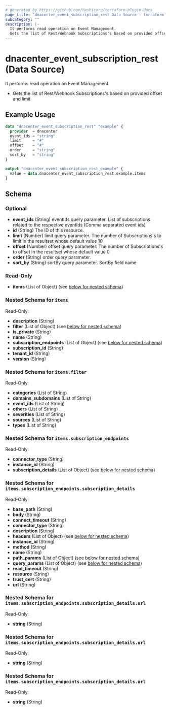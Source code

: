```yaml
---
# generated by https://github.com/hashicorp/terraform-plugin-docs
page_title: "dnacenter_event_subscription_rest Data Source - terraform-provider-dnacenter"
subcategory: ""
description: |-
  It performs read operation on Event Management.
  Gets the list of Rest/Webhook Subscriptions's based on provided offset and limit
---
```


# dnacenter_event_subscription_rest (Data Source)

It performs read operation on Event Management.

- Gets the list of Rest/Webhook Subscriptions's based on provided offset and limit

## Example Usage

```terraform
data "dnacenter_event_subscription_rest" "example" {
  provider  = dnacenter
  event_ids = "string"
  limit     = "#"
  offset    = "#"
  order     = "string"
  sort_by   = "string"
}

output "dnacenter_event_subscription_rest_example" {
  value = data.dnacenter_event_subscription_rest.example.items
}
```

<!-- schema generated by tfplugindocs -->
## Schema

### Optional

- **event_ids** (String) eventIds query parameter. List of subscriptions related to the respective eventIds (Comma separated event ids)
- **id** (String) The ID of this resource.
- **limit** (Number) limit query parameter. The number of Subscriptions's to limit in the resultset whose default value 10
- **offset** (Number) offset query parameter. The number of Subscriptions's to offset in the resultset whose default value 0
- **order** (String) order query parameter.
- **sort_by** (String) sortBy query parameter. SortBy field name

### Read-Only

- **items** (List of Object) (see [below for nested schema](#nestedatt--items))

<a id="nestedatt--items"></a>
### Nested Schema for `items`

Read-Only:

- **description** (String)
- **filter** (List of Object) (see [below for nested schema](#nestedobjatt--items--filter))
- **is_private** (String)
- **name** (String)
- **subscription_endpoints** (List of Object) (see [below for nested schema](#nestedobjatt--items--subscription_endpoints))
- **subscription_id** (String)
- **tenant_id** (String)
- **version** (String)

<a id="nestedobjatt--items--filter"></a>
### Nested Schema for `items.filter`

Read-Only:

- **categories** (List of String)
- **domains_subdomains** (List of String)
- **event_ids** (List of String)
- **others** (List of String)
- **severities** (List of String)
- **sources** (List of String)
- **types** (List of String)


<a id="nestedobjatt--items--subscription_endpoints"></a>
### Nested Schema for `items.subscription_endpoints`

Read-Only:

- **connector_type** (String)
- **instance_id** (String)
- **subscription_details** (List of Object) (see [below for nested schema](#nestedobjatt--items--subscription_endpoints--subscription_details))

<a id="nestedobjatt--items--subscription_endpoints--subscription_details"></a>
### Nested Schema for `items.subscription_endpoints.subscription_details`

Read-Only:

- **base_path** (String)
- **body** (String)
- **connect_timeout** (String)
- **connector_type** (String)
- **description** (String)
- **headers** (List of Object) (see [below for nested schema](#nestedobjatt--items--subscription_endpoints--subscription_details--headers))
- **instance_id** (String)
- **method** (String)
- **name** (String)
- **path_params** (List of Object) (see [below for nested schema](#nestedobjatt--items--subscription_endpoints--subscription_details--path_params))
- **query_params** (List of Object) (see [below for nested schema](#nestedobjatt--items--subscription_endpoints--subscription_details--query_params))
- **read_timeout** (String)
- **resource** (String)
- **trust_cert** (String)
- **url** (String)

<a id="nestedobjatt--items--subscription_endpoints--subscription_details--headers"></a>
### Nested Schema for `items.subscription_endpoints.subscription_details.url`

Read-Only:

- **string** (String)


<a id="nestedobjatt--items--subscription_endpoints--subscription_details--path_params"></a>
### Nested Schema for `items.subscription_endpoints.subscription_details.url`

Read-Only:

- **string** (String)


<a id="nestedobjatt--items--subscription_endpoints--subscription_details--query_params"></a>
### Nested Schema for `items.subscription_endpoints.subscription_details.url`

Read-Only:

- **string** (String)


